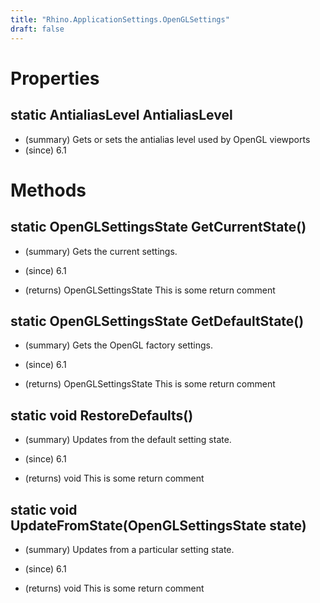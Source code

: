```yaml
---
title: "Rhino.ApplicationSettings.OpenGLSettings"
draft: false
---
```


# Properties
## static AntialiasLevel AntialiasLevel
- (summary) Gets or sets the antialias level used by OpenGL viewports
- (since) 6.1
# Methods
## static OpenGLSettingsState GetCurrentState()
- (summary) 
     Gets the current settings.
     
- (since) 6.1
- (returns) OpenGLSettingsState This is some return comment
## static OpenGLSettingsState GetDefaultState()
- (summary) 
     Gets the OpenGL factory settings.
     
- (since) 6.1
- (returns) OpenGLSettingsState This is some return comment
## static void RestoreDefaults()
- (summary) 
     Updates from the default setting state.
     
- (since) 6.1
- (returns) void This is some return comment
## static void UpdateFromState(OpenGLSettingsState state)
- (summary) 
     Updates from a particular setting state.
     
- (since) 6.1
- (returns) void This is some return comment
